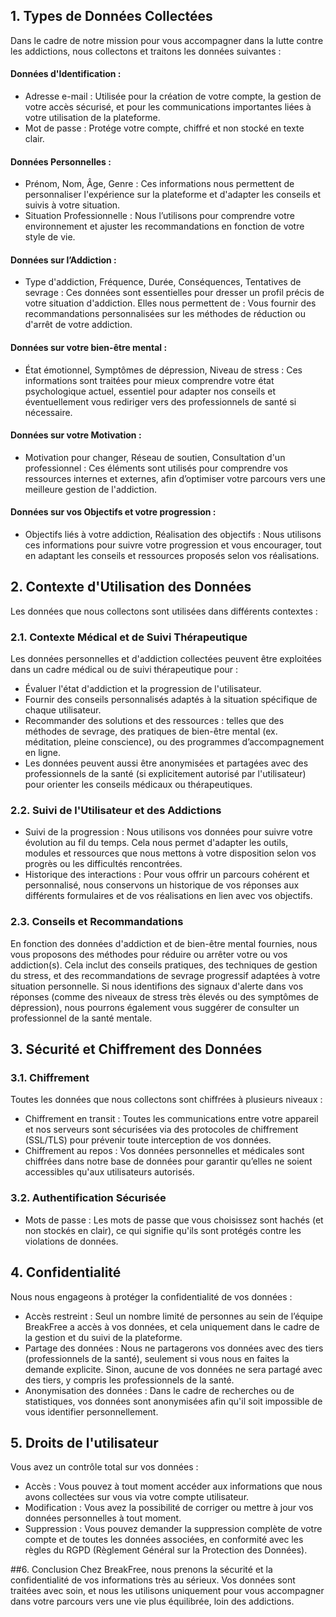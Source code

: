 ## 1. Types de Données Collectées
Dans le cadre de notre mission pour vous accompagner dans la lutte contre les addictions, nous collectons et traitons les données suivantes :

#### Données d'Identification :
- Adresse e-mail : Utilisée pour la création de votre compte, la gestion de votre accès sécurisé, et pour les communications importantes liées à votre utilisation de la plateforme.
- Mot de passe : Protége votre compte, chiffré et non stocké en texte clair.

#### Données Personnelles :
- Prénom, Nom, Âge, Genre : Ces informations nous permettent de personnaliser l'expérience sur la plateforme et d'adapter les conseils et suivis à votre situation.
- Situation Professionnelle : Nous l’utilisons pour comprendre votre environnement et ajuster les recommandations en fonction de votre style de vie.

#### Données sur l’Addiction :
- Type d'addiction, Fréquence, Durée, Conséquences, Tentatives de sevrage : Ces données sont essentielles pour dresser un profil précis de votre situation d'addiction. Elles nous permettent de :
Vous fournir des recommandations personnalisées sur les méthodes de réduction ou d'arrêt de votre addiction.

#### Données sur votre bien-être mental :
- État émotionnel, Symptômes de dépression, Niveau de stress : Ces informations sont traitées pour mieux comprendre votre état psychologique actuel, essentiel pour adapter nos conseils et éventuellement vous rediriger vers des professionnels de santé si nécessaire.

#### Données sur votre Motivation :
- Motivation pour changer, Réseau de soutien, Consultation d'un professionnel : Ces éléments sont utilisés pour comprendre vos ressources internes et externes, afin d’optimiser votre parcours vers une meilleure gestion de l'addiction.

#### Données sur vos Objectifs et votre progression :
- Objectifs liés à votre addiction, Réalisation des objectifs : Nous utilisons ces informations pour suivre votre progression et vous encourager, tout en adaptant les conseils et ressources proposés selon vos réalisations.


## 2. Contexte d'Utilisation des Données
Les données que nous collectons sont utilisées dans différents contextes :

### 2.1. Contexte Médical et de Suivi Thérapeutique
Les données personnelles et d'addiction collectées peuvent être exploitées dans un cadre médical ou de suivi thérapeutique pour :

- Évaluer l'état d'addiction et la progression de l'utilisateur.
- Fournir des conseils personnalisés adaptés à la situation spécifique de chaque utilisateur.
- Recommander des solutions et des ressources : telles que des méthodes de sevrage, des pratiques de bien-être mental (ex. méditation, pleine conscience), ou des programmes d’accompagnement en ligne.
- Les données peuvent aussi être anonymisées et partagées avec des professionnels de la santé (si explicitement autorisé par l'utilisateur) pour orienter les conseils médicaux ou thérapeutiques.

### 2.2. Suivi de l'Utilisateur et des Addictions
- Suivi de la progression : Nous utilisons vos données pour suivre votre évolution au fil du temps. Cela nous permet d'adapter les outils, modules et ressources que nous mettons à votre disposition selon vos progrès ou les difficultés rencontrées.
- Historique des interactions : Pour vous offrir un parcours cohérent et personnalisé, nous conservons un historique de vos réponses aux différents formulaires et de vos réalisations en lien avec vos objectifs.

### 2.3. Conseils et Recommandations
En fonction des données d'addiction et de bien-être mental fournies, nous vous proposons des méthodes pour réduire ou arrêter votre ou vos addiction(s). Cela inclut des conseils pratiques, des techniques de gestion du stress, et des recommandations de sevrage progressif adaptées à votre situation personnelle.
Si nous identifions des signaux d'alerte dans vos réponses (comme des niveaux de stress très élevés ou des symptômes de dépression), nous pourrons également vous suggérer de consulter un professionnel de la santé mentale.

## 3. Sécurité et Chiffrement des Données
### 3.1. Chiffrement
Toutes les données que nous collectons sont chiffrées à plusieurs niveaux :

- Chiffrement en transit : Toutes les communications entre votre appareil et nos serveurs sont sécurisées via des protocoles de chiffrement (SSL/TLS) pour prévenir toute interception de vos données.
- Chiffrement au repos : Vos données personnelles et médicales sont chiffrées dans notre base de données pour garantir qu’elles ne soient accessibles qu'aux utilisateurs autorisés.

### 3.2. Authentification Sécurisée
- Mots de passe : Les mots de passe que vous choisissez sont hachés (et non stockés en clair), ce qui signifie qu'ils sont protégés contre les violations de données.

## 4. Confidentialité
Nous nous engageons à protéger la confidentialité de vos données :

- Accès restreint : Seul un nombre limité de personnes au sein de l’équipe BreakFree a accès à vos données, et cela uniquement dans le cadre de la gestion et du suivi de la plateforme.
- Partage des données : Nous ne partagerons vos données avec des tiers (professionnels de la santé), seulement si vous nous en faites la demande explicite. Sinon, aucune de vos données ne sera partagé avec des tiers, y compris les professionnels de la santé.
- Anonymisation des données : Dans le cadre de recherches ou de statistiques, vos données sont anonymisées afin qu'il soit impossible de vous identifier personnellement.

## 5. Droits de l'utilisateur
Vous avez un contrôle total sur vos données :

- Accès : Vous pouvez à tout moment accéder aux informations que nous avons collectées sur vous via votre compte utilisateur.
- Modification : Vous avez la possibilité de corriger ou mettre à jour vos données personnelles à tout moment.
- Suppression : Vous pouvez demander la suppression complète de votre compte et de toutes les données associées, en conformité avec les règles du RGPD (Règlement Général sur la Protection des Données).

##6. Conclusion
Chez BreakFree, nous prenons la sécurité et la confidentialité de vos informations très au sérieux. Vos données sont traitées avec soin, et nous les utilisons uniquement pour vous accompagner dans votre parcours vers une vie plus équilibrée, loin des addictions.
